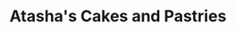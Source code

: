 ---
title: "Atasha's Cakes and Pastries"
url: /norzagaray/atashas-cakes-and-pastries/
shop: Konditorei
---